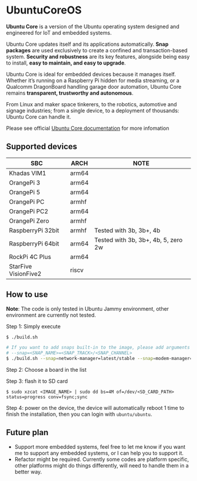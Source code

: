 # UbuntuCoreOS

**Ubuntu Core** is a version of the Ubuntu operating system designed and engineered for IoT and embedded systems.

Ubuntu Core updates itself and its applications automatically. **Snap packages** are used exclusively to create a confined and transaction-based system. **Security and robustness** are its key features, alongside being easy to install, **easy to maintain, and easy to upgrade**.

Ubuntu Core is ideal for embedded devices because it manages itself. Whether it’s running on a Raspberry Pi hidden for media streaming, or a Qualcomm DragonBoard handling garage door automation, Ubuntu Core remains **transparent, trustworthy and autonomous**.

From Linux and maker space tinkerers, to the robotics, automotive and signage industries; from a single device, to a deployment of thousands: Ubuntu Core can handle it.

Please see official [Ubuntu Core documentation](https://ubuntu.com/core/docs) for more infomation

## Supported devices
| SBC                  | ARCH  | NOTE |
|----------------------|-------|------|
| Khadas VIM1          | arm64 |      |
| OrangePi 3           | arm64 |      |
| OrangePi 5           | arm64 |      |
| OrangePi PC          | armhf |      |
| OrangePi PC2         | arm64 |      |
| OrangePi Zero        | armhf |      |
| RaspberryPi 32bit    | armhf | Tested with 3b, 3b+, 4b |
| RaspberryPi 64bit    | arm64 | Tested with 3b, 3b+, 4b, 5, zero 2w |
| RockPi 4C Plus       | arm64 |      |
| StarFive VisionFive2 | riscv |      |

## How to use
**Note**: The code is only tested in Ubuntu Jammy environment, other environment are currently not tested.

Step 1: Simply execute
```sh
$ ./build.sh

# If you want to add snaps built-in to the image, please add arguments with the format
# --snap=<SNAP_NAME>=<SNAP_TRACK>/<SNAP_CHANNEL>
$ ./build.sh --snap=network-manager=latest/stable --snap=modem-manager=latest/candidate
```
Step 2: Choose a board in the list

Step 3: flash it to SD card
```
$ sudo xzcat <IMAGE_NAME> | sudo dd bs=4M of=/dev/<SD_CARD_PATH> status=progress conv=fsync;sync
```
Step 4: power on the device, the device will automatically reboot 1 time to finish the installation, then you can login with `ubuntu/ubuntu`.

## Future plan
- Support more embedded systems, feel free to let me know if you want me to support any embedded systems, or I can help you to support it.
- Refactor might be required. Currently some codes are platform specific, other platforms might do things differently, will need to handle them in a better way.
